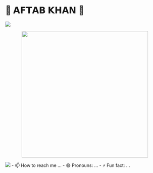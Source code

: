 #  🍁 𝗔𝗙𝗧𝗔𝗕 𝗞𝗛𝗔𝗡 🍁
<img src="https://readme-typing-svg.herokuapp.com?color=FF0085&width=620&lines=🍁+🚩+𝗛𝗢𝗕𝗕𝗜𝗘𝗦+𝗖𝗢𝗗𝗜𝗡𝗚+𝗙𝗟𝗜𝗥𝗧𝗜𝗡𝗚+𝗠𝗢𝗩𝗜𝗘𝗦+𝗛𝗔𝗞𝗜𝗡𝗚+🚩+🍁"></b></h3>
<p align="center"><a href="https://ll_l_sukoon_ll"><img src="https://files.catbox.moe/pbpcgv.jpg" width="400"></a></p>
<img src="https://user-images.githubusercontent.com/73097560/115834477-dbab4500-a447-11eb-908a-139a6edaec5c.gif">
- 📫 How to reach me ...
- 😄 Pronouns: ...
- ⚡ Fun fact: ...

<!---
Aftab637s/Aftab637s is a ✨ special ✨ repository because its `README.md` (this file) appears on your GitHub profile.
You can click the Preview link to take a look at your changes.->
